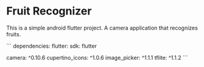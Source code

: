 # Fruit Recognizer

This is a simple android flutter project. A camera application that recognizes fruits.

´´´
dependencies:
  flutter:
    sdk: flutter

  camera: ^0.10.6
  cupertino_icons: ^1.0.6
  image_picker: ^1.1.1
  tflite: ^1.1.2
´´´
